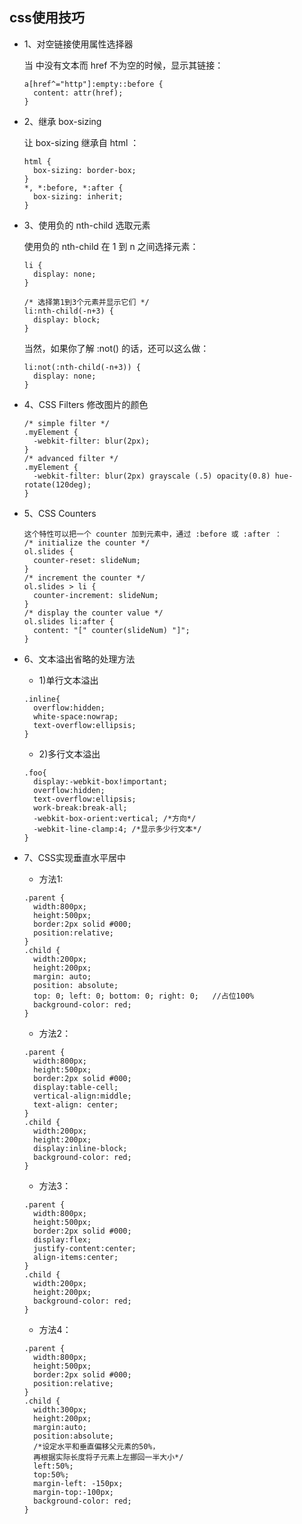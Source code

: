 ## css使用技巧

* 1、对空链接使用属性选择器

  当 <a> 中没有文本而 href 不为空的时候，显示其链接：
  ```
  a[href^="http"]:empty::before {
    content: attr(href);
  }
  ```

* 2、继承 box-sizing

  让 box-sizing 继承自 html ：
  ```
  html {
    box-sizing: border-box;
  }
  *, *:before, *:after {
    box-sizing: inherit;
  }
  ```

* 3、使用负的 nth-child 选取元素

  使用负的 nth-child 在 1 到 n 之间选择元素：
  ```
  li {
    display: none;
  }
  
  /* 选择第1到3个元素并显示它们 */
  li:nth-child(-n+3) {
    display: block;
  }
  ```
  当然，如果你了解 :not() 的话，还可以这么做：
  ```
  li:not(:nth-child(-n+3)) {
    display: none;
  }
  ```

* 4、CSS Filters  修改图片的颜色

  ```
  /* simple filter */
  .myElement {
    -webkit-filter: blur(2px);
  }
  /* advanced filter */
  .myElement {
    -webkit-filter: blur(2px) grayscale (.5) opacity(0.8) hue-rotate(120deg);
  }
  ```

* 5、CSS Counters

  ```
  这个特性可以把一个 counter 加到元素中，通过 :before 或 :after ：
  /* initialize the counter */
  ol.slides {
    counter-reset: slideNum;
  }
  /* increment the counter */
  ol.slides > li {
    counter-increment: slideNum;
  }
  /* display the counter value */
  ol.slides li:after {
    content: "[" counter(slideNum) "]";
  }
  ```

* 6、文本溢出省略的处理方法

  - 1)单行文本溢出
  ```
  .inline{
    overflow:hidden;
    white-space:nowrap;
    text-overflow:ellipsis; 
  }
  ```
  
  - 2)多行文本溢出
  ```
  .foo{
    display:-webkit-box!important;
    overflow:hidden;
    text-overflow:ellipsis;
    work-break:break-all;
    -webkit-box-orient:vertical; /*方向*/
    -webkit-line-clamp:4; /*显示多少行文本*/
  }
  ```

* 7、CSS实现垂直水平居中

  - 方法1:
  ```
  .parent {
    width:800px;
    height:500px;
    border:2px solid #000;
    position:relative;
  }
  .child {
    width:200px;
    height:200px;
    margin: auto;  
    position: absolute;  
    top: 0; left: 0; bottom: 0; right: 0;   //占位100%
    background-color: red;
  }
  ```
  - 方法2：
  ```
  .parent {
    width:800px;
    height:500px;
    border:2px solid #000;
    display:table-cell;
    vertical-align:middle;
    text-align: center;
  }
  .child {
    width:200px;
    height:200px;
    display:inline-block;
    background-color: red;
  }
  ```
  - 方法3：
  ```
  .parent {
    width:800px;
    height:500px;
    border:2px solid #000;
    display:flex;
    justify-content:center;
    align-items:center;
  }
  .child {
    width:200px;
    height:200px;
    background-color: red;
  }
  ```
  - 方法4：
  ```
  .parent {
    width:800px;
    height:500px;
    border:2px solid #000;
    position:relative;
  }
  .child {
    width:300px;
    height:200px;
    margin:auto;
    position:absolute;
    /*设定水平和垂直偏移父元素的50%，
    再根据实际长度将子元素上左挪回一半大小*/
    left:50%;
    top:50%;
    margin-left: -150px;
    margin-top:-100px;
    background-color: red;
  }   
  ```
